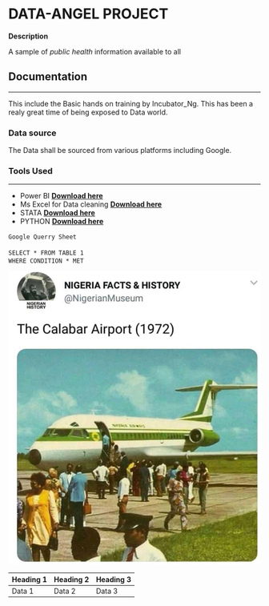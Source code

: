 # DATA-ANGEL PROJECT
**Description**

A sample of *public* *health* information available to all
## Documentation
---
This include the Basic hands on training by Incubator_Ng. This has been a realy great time of being exposed to Data world.
### Data source
The Data shall be sourced from various platforms including Google.
### Tools Used
---
- Power BI [**Download here**](https://powerbi.microsoft.com/en-us/downloads/)
- Ms Excel for Data cleaning [**Download here**](https://www.microsoft.com/en-us/microsoft-365/excel)
- STATA [**Download here**](https://download.stata.com/download/)
- PYTHON [**Download here**](https://www.python.org/downloads/)

~~~
Google Querry Sheet

SELECT * FROM TABLE 1
WHERE CONDITION * MET
~~~

![NEW](FB_IMG_15784990779278299.jpg)

|Heading 1 |Heading 2|Heading 3|
|----------|---------|---------|
|Data 1|Data 2|Data 3|


